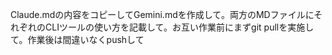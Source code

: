 Claude.mdの内容をコピーしてGemini.mdを作成して。両方のMDファイルにそれぞれのCLIツールの使い方を記載して。お互い作業前にまずgit pullを実施して。作業後は間違いなくpushして
